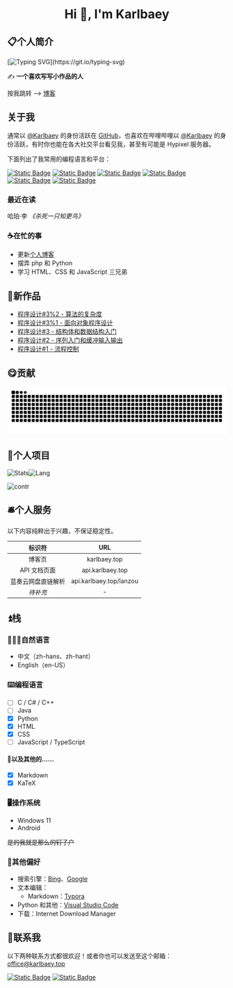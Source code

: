 # <center>Hi 👋, I'm Karlbaey</center>

## 📋个人简介

[![Typing SVG](https://readme-typing-svg.demolab.com?font=Fira+Code&pause=1000&color=2E64F7&width=435&lines=Hello!+I'm+Karlbaey!;Welcome+to+my+personal+profile!)](https://git.io/typing-svg)

✍ **一个喜欢写写小作品的人**

按我跳转 --> [博客](//karlbaey.top)

## 关于我

通常以 [@Karlbaey](//github.com/karlbaey) 的身份活跃在 [GitHub](//github.com)，也喜欢在哔哩哔哩以 [@Karlbaey](https://space.bilibili.com/383959860) 的身份活跃，有时你也能在各大社交平台看见我，甚至有可能是 Hypixel 服务器。

下面列出了我常用的编程语言和平台：

[![Static Badge](https://img.shields.io/badge/Python-m?style=flat-square&logo=python&logoColor=white&labelColor=%233776AB&color=%233776AB)](//python.org) [![Static Badge](https://img.shields.io/badge/Git-m?style=flat-square&logo=git&logoColor=white&labelColor=%23F05032&color=%23F05032)](//git-scm.com) [![Static Badge](https://img.shields.io/badge/Node.js-m?style=flat-square&logo=nodedotjs&logoColor=white&labelColor=%235FA04E&color=%235FA04E)](//nodejs.org) [![Static Badge](https://img.shields.io/badge/HTML-m?style=flat-square&logo=html5&logoColor=white&labelColor=%23E34F26&color=%23E34F26)](//html.spec.whatwg.org) [![Static Badge](https://img.shields.io/badge/Markdown-black?style=flat-square&logo=markdown&logoColor=white&labelColor=black&color=black)](https://www.markdown.cn/) [![Static Badge](https://img.shields.io/badge/GitHub-m?style=flat-square&logo=github&logoColor=white&labelColor=%23181717&color=%23181717)](//github.com/Karlbaey101)

### **最近在读**

哈珀·李 *《杀死一只知更鸟》*

### ☕在忙的事

- 更新[个人博客](//karlbaey.top)
- 摆弄 php 和 Python
- 学习 HTML、CSS 和 JavaScript 三兄弟

## 📕新作品

<!-- BLOG-POST-LIST:START -->
- [程序设计#3%2 - 算法的复杂度](https://karlbaey.top/articles/program-design-complexity-of-a-program-episode-three-p-two/)
- [程序设计#3%1 - 面向对象程序设计](https://karlbaey.top/articles/program-design-object-oriented-programming-episode-three-p-one/)
- [程序设计#3 - 结构体和数据结构入门](https://karlbaey.top/articles/program-design-struct-and-data-structures-for-newbie-episode-three/)
- [程序设计#2 - 序列入门和缓冲输入输出](https://karlbaey.top/articles/program-design-sequence-for-newbies-and-buffering-io-episode-two/)
- [程序设计#1 - 流程控制](https://karlbaey.top/articles/program-design-process-control-episode-one/)
<!-- BLOG-POST-LIST:END -->

## 😋贡献

<picture>  <source media="(prefers-color-scheme: dark)" srcset="https://raw.githubusercontent.com/karlbaey101/karlbaey101/output/github-contribution-grid-snake-dark.svg">  <source media="(prefers-color-scheme: light)" srcset="https://raw.githubusercontent.com/karlbaey101/karlbaey101/output/github-contribution-grid-snake.svg">  <img alt="github contribution grid snake animation" src="https://raw.githubusercontent.com/karlbaey101/karlbaey101/output/github-contribution-grid-snake.svg"> </picture>

## 🥇个人项目

![Stats](https://github-readme-stats.vercel.app/api?username=karlbaey&show_icons=true&theme=tokyonight)![Lang](https://github-readme-stats.vercel.app/api/top-langs/?username=karlbaey&layout=compact)

![contr](https://github-readme-activity-graph.vercel.app/graph?username=Karlbaey&theme=react-dark)


## 🛎️个人服务

以下内容纯粹出于兴趣，不保证稳定性。

|       标识符       |           URL           |
| :----------------: | :---------------------: |
|       博客页       |      karlbaey.top       |
|    API 文档页面    |    api.karlbaey.top     |
| 蓝奏云网盘直链解析 | api.karlbaey.top/lanzou |
|      *待补充*      |            -            |

## ⏫栈

### 🧑‍🤝‍🧑自然语言

- 中文（zh-hans、zh-hant）
- English（en-US）

### ⌨️编程语言

- [ ] C / C# / C++
- [ ] Java
- [x] Python
- [x] HTML
- [x] CSS
- [ ] JavaScript / TypeScript

#### 📌以及其他的……

- [x] Markdown
- [x] KaTeX

### 🖥️操作系统

- Windows 11
- Android

~~是的我就是那么的钉子户~~

### 🥰其他偏好

- 搜索引擎：[Bing](//bing.com)、[Google](//google.com)
- 文本编辑：
  - Markdown：[Typora](//typoraio.cn)
- Python 和其他：[Visual Studio Code](//code.visualstudio.com/)
- 下载：Internet Download Manager

## 🔗联系我

以下两种联系方式都很欢迎！或者你也可以发送至这个邮箱：[office@karlbaey.top](mailto:office@karlbaey.top)

[![Static Badge](https://img.shields.io/badge/BLOG-m?style=for-the-badge&logo=bookstack&logoColor=white&labelColor=%230288D1&color=%230288D1)](//karlbaey.top) [![Static Badge](https://img.shields.io/badge/EMAIL-m?style=for-the-badge&logo=maildotru&logoColor=white&labelColor=%23005FF9&color=%23005FF9)](mailto:office@karlbaey.top)

